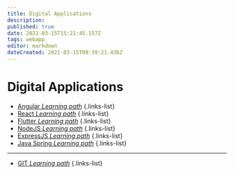 ```yaml
---
title: Digital Applications
description: 
published: true
date: 2021-03-15T15:21:45.157Z
tags: webapp
editor: markdown
dateCreated: 2021-03-15T09:39:21.436Z
---
```


# Digital Applications

- [Angular *Learning path*](/training/digital/angular)
{.links-list}
- [React *Learning path*](/training/digital/react)
{.links-list}
- [Flutter *Learning path*](/training/digital/flutter)
{.links-list}
- [NodeJS *Learning path*](/training/digital/nodejs)
{.links-list}
- [ExpressJS *Learning path*](/training/digital/express)
{.links-list}
- [Java Spring *Learning path*](/training/digital/spring)
{.links-list}

---
- [GIT *Learning path*](/training/common/spring)
{.links-list}